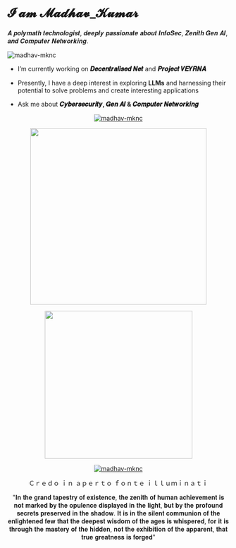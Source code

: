 # 𝓘 𝓪𝓶 𝓜𝓪𝓭𝓱𝓪𝓿_𝓚𝓾𝓶𝓪𝓻

𝑨 𝒑𝒐𝒍𝒚𝒎𝒂𝒕𝒉 𝒕𝒆𝒄𝒉𝒏𝒐𝒍𝒐𝒈𝒊𝒔𝒕, 𝒅𝒆𝒆𝒑𝒍𝒚 𝒑𝒂𝒔𝒔𝒊𝒐𝒏𝒂𝒕𝒆 𝒂𝒃𝒐𝒖𝒕 𝑰𝒏𝒇𝒐𝑺𝒆𝒄, 𝒁𝒆𝒏𝒊𝒕𝒉 𝑮𝒆𝒏 𝑨𝑰, 𝒂𝒏𝒅 𝑪𝒐𝒎𝒑𝒖𝒕𝒆𝒓 𝑵𝒆𝒕𝒘𝒐𝒓𝒌𝒊𝒏𝒈.

<p align="left"> <img src="https://komarev.com/ghpvc/?username=madhav-mknc&label=Profile%20views&color=0e75b6&style=flat" alt="madhav-mknc" /> </p>

- I’m currently working on **𝑫𝒆𝒄𝒆𝒏𝒕𝒓𝒂𝒍𝒊𝒔𝒆𝒅 𝑵𝒆𝒕** and **𝑷𝒓𝒐𝒋𝒆𝒄𝒕 𝑽𝑬𝒀𝑹𝑵𝑨**

- Presently, I have a deep interest in exploring **LLMs** and harnessing their potential to solve problems and create interesting applications

- Ask me about **𝑪𝒚𝒃𝒆𝒓𝒔𝒆𝒄𝒖𝒓𝒊𝒕𝒚, 𝑮𝒆𝒏 𝑨𝑰 & 𝑪𝒐𝒎𝒑𝒖𝒕𝒆𝒓 𝑵𝒆𝒕𝒘𝒐𝒓𝒌𝒊𝒏𝒈**

<p align="center">
  <a href="https://github-profile-trophy.vercel.app/?username=madhav-mknc&column=8">
    <img src="https://github-profile-trophy.vercel.app/?username=madhav-mknc&column=8" alt="madhav-mknc" />
  </a>
</p> 

<p align='center'>
  <a href="https://github-readme-stats.vercel.app/api?username=madhav-mknc&count_private=true&show_icons=true&theme=chartreuse-dark&PAT_1">
    <img src="https://github-readme-stats.vercel.app/api?username=madhav-mknc&count_private=true&show_icons=true&theme=chartreuse-dark&PAT_1" width="400">
  </a>
</p>

<p align='center'>
  <a href="https://github-readme-stats.vercel.app/api/top-langs/?username=madhav-mknc&count_private=true&layout=compact&theme=highcontrast&langs_count=20&include_all_commits=true&PAT_1&hide=html,css">
    <img src="https://github-readme-stats.vercel.app/api/top-langs/?username=madhav-mknc&count_private=true&layout=compact&theme=highcontrast&langs_count=20&include_all_commits=true&PAT_1&hide=html,css" width="335">
  </a>
</p>

<p align='center'>
  <a href="https://github-readme-streak-stats.herokuapp.com/?user=madhav-mknc&theme=dark&count_private=true&background=000000&PAT_1">
    <img align="center" src="https://github-readme-streak-stats.herokuapp.com/?user=madhav-mknc&theme=dark&count_private=true&background=000000&PAT_1" alt="madhav-mknc" />
  </a>  
</p>

<!-- ![Visitor Count](https://profile-counter.glitch.me/madhav-mknc/count.svg) -->

<p align='center'>Ｃｒｅｄｏ ｉｎ ａｐｅｒｔｏ ｆｏｎｔｅ ｉｌｌｕｍｉｎａｔｉ</p>
<p align='center'>
  "𝐈𝐧 𝐭𝐡𝐞 𝐠𝐫𝐚𝐧𝐝 𝐭𝐚𝐩𝐞𝐬𝐭𝐫𝐲 𝐨𝐟 𝐞𝐱𝐢𝐬𝐭𝐞𝐧𝐜𝐞, 𝐭𝐡𝐞 𝐳𝐞𝐧𝐢𝐭𝐡 𝐨𝐟 𝐡𝐮𝐦𝐚𝐧 𝐚𝐜𝐡𝐢𝐞𝐯𝐞𝐦𝐞𝐧𝐭 𝐢𝐬 𝐧𝐨𝐭 𝐦𝐚𝐫𝐤𝐞𝐝 𝐛𝐲 𝐭𝐡𝐞 𝐨𝐩𝐮𝐥𝐞𝐧𝐜𝐞 𝐝𝐢𝐬𝐩𝐥𝐚𝐲𝐞𝐝 𝐢𝐧 𝐭𝐡𝐞 𝐥𝐢𝐠𝐡𝐭, 𝐛𝐮𝐭 𝐛𝐲 𝐭𝐡𝐞 𝐩𝐫𝐨𝐟𝐨𝐮𝐧𝐝 𝐬𝐞𝐜𝐫𝐞𝐭𝐬 𝐩𝐫𝐞𝐬𝐞𝐫𝐯𝐞𝐝 𝐢𝐧 𝐭𝐡𝐞 𝐬𝐡𝐚𝐝𝐨𝐰. 𝐈𝐭 𝐢𝐬 𝐢𝐧 𝐭𝐡𝐞 𝐬𝐢𝐥𝐞𝐧𝐭 𝐜𝐨𝐦𝐦𝐮𝐧𝐢𝐨𝐧 𝐨𝐟 𝐭𝐡𝐞 𝐞𝐧𝐥𝐢𝐠𝐡𝐭𝐞𝐧𝐞𝐝 𝐟𝐞𝐰 𝐭𝐡𝐚𝐭 𝐭𝐡𝐞 𝐝𝐞𝐞𝐩𝐞𝐬𝐭 𝐰𝐢𝐬𝐝𝐨𝐦 𝐨𝐟 𝐭𝐡𝐞 𝐚𝐠𝐞𝐬 𝐢𝐬 𝐰𝐡𝐢𝐬𝐩𝐞𝐫𝐞𝐝, 𝐟𝐨𝐫 𝐢𝐭 𝐢𝐬 𝐭𝐡𝐫𝐨𝐮𝐠𝐡 𝐭𝐡𝐞 𝐦𝐚𝐬𝐭𝐞𝐫𝐲 𝐨𝐟 𝐭𝐡𝐞 𝐡𝐢𝐝𝐝𝐞𝐧, 𝐧𝐨𝐭 𝐭𝐡𝐞 𝐞𝐱𝐡𝐢𝐛𝐢𝐭𝐢𝐨𝐧 𝐨𝐟 𝐭𝐡𝐞 𝐚𝐩𝐩𝐚𝐫𝐞𝐧𝐭, 𝐭𝐡𝐚𝐭 𝐭𝐫𝐮𝐞 𝐠𝐫𝐞𝐚𝐭𝐧𝐞𝐬𝐬 𝐢𝐬 𝐟𝐨𝐫𝐠𝐞𝐝"
</p>
